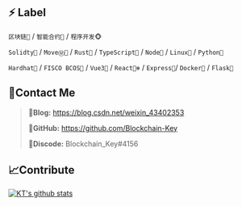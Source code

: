## ⚡ Label

`区块链🔗` / `智能合约📃` / `程序开发🐵` 

`Solidty🦏` /  `MoveⓂ🐎` /  `Rust🐯` /  `TypeScript🐘` /  `Node🐣` /  `Linux🦘` /  `Python🦎` 

`Hardhat👑` /  `FISCO BCOS📕` /  `Vue3🐼` /  `React🐻‍❄️` /  `Express🐧`/  `Docker🐋` /  `Flask🦅` 





## 📡Contact Me

> 🥇**Blog:** https://blog.csdn.net/weixin_43402353
>
> 🥈**GitHub:** https://github.com/Blockchain-Key
>
> 🥉**Discode:** Blockchain_Key#4156

## 📈Contribute

[![KT's github stats](https://github-readme-stats.vercel.app/api?username=Blockchain-Key&count_private=true&show_icons=true&theme=onedark)](https://blog.csdn.net/weixin_43402353)
